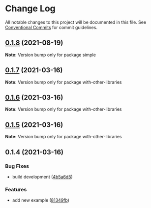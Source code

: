 # Change Log

All notable changes to this project will be documented in this file.
See [Conventional Commits](https://conventionalcommits.org) for commit guidelines.

## [0.1.8](https://github.com/gaskunk/gaskunk/compare/v0.1.7...v0.1.8) (2021-08-19)

**Note:** Version bump only for package simple





## [0.1.7](https://github.com/shuta13/gaskunk/compare/v0.1.6...v0.1.7) (2021-03-16)

**Note:** Version bump only for package with-other-libraries





## [0.1.6](https://github.com/shuta13/gaskunk/compare/v0.1.5...v0.1.6) (2021-03-16)

**Note:** Version bump only for package with-other-libraries





## [0.1.5](https://github.com/shuta13/gaskunk/compare/v0.1.4...v0.1.5) (2021-03-16)

**Note:** Version bump only for package with-other-libraries





## 0.1.4 (2021-03-16)


### Bug Fixes

* build development ([4b5a6d5](https://github.com/shuta13/gaskunk/commit/4b5a6d5a2c52a3067c605f911295e2cccb488fad))


### Features

* add new example ([81349fb](https://github.com/shuta13/gaskunk/commit/81349fbd23961c1348e5491d6fe482166b3299c4))
